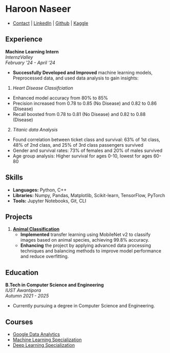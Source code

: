# Haroon Naseer

- [Contact](haroonn475@gmail.com) | [LinkedIn](https://www.linkedin.com/in/haroon-naseer-6a44a6240) | [Github](https://github.com/Haroon-64) | [Kaggle](https://www.kaggle.com/haroon222221)

## Experience

<!-- **Machine Learning Researcher**  
*IUST Awantipora*  
*May ’24 - Present*  

- **Developing** a machine learning model for the RSNA 2024 Lumbar Spine Degenerative Classification, establishing a baseline predictive model as a foundation for future enhancements. -->

**Machine Learning Intern**  
*InternzValley*  
*February ’24 - April ‘24*  

- **Successfully Developed and Improved** machine learning models, Preprocessed data, and used data analysis to gain insights:

1. *Heart Disease Classifciation*
- Enhanced model accuracy from 80% to 85%
- Precision increased from 0.78 to 0.85 (No Disease) and 0.82 to 0.86 (Disease)
- Recall boosted from 0.78 to 0.81 (No Disease) and 0.82 to 0.88 (Disease)

2. *Titanic data Analysis*
- Found correlation between ticket class and survival: 63% of 1st class, 48% of 2nd class, and 25% of 3rd class passengers survived
- Gender and survival rates: 73% of females and 20% of males survived
- Age group analysis: Higher survival for ages 0-10, lowest for ages 60-80


## Skills

- **Languages:** Python, C++
- **Libraries:** Numpy, Pandas, Matplotlib, Scikit-learn, TensorFlow, PyTorch
- **Tools:** Jupyter Notebooks, Git, CLI

## Projects

1. [**Animal Classification**](https://github.com/Haroon-64/Animal_detection)  
   - **Implemented** transfer learning using MobileNet v2 to classify images based on animal species, achieving 99.8% accuracy.
   - **Enhancing** the project by applying advanced data processing techniques and balancing methods to improve model performance and reduce overfitting.

<!--2. **Neural Networks**  
   [Link]()  
   **Applied** various neural network architectures, including MLP, Bigrams, and WaveNet, and Transformer utilizing PyTorch for diverse modeling tasks. -->

## Education

**B.Tech in Computer Science and Engineering**  
*IUST Awantipora*  
*Autumn 2021 - 2025*  

- Currently pursuing a degree in Computer Science and Engineering.

## Courses

- [Google Data Analytics](https://coursera.org/share/94ad3054cc3bbd925570e18bd2e6026b)
- [Machine Learning Specialization](https://coursera.org/share/1b5b634bb9867488047891c10e04215f)
- [Deep Learning Specialization](https://coursera.org/share/5b4caf3f4e7b41516a276f2381ac57cf)
